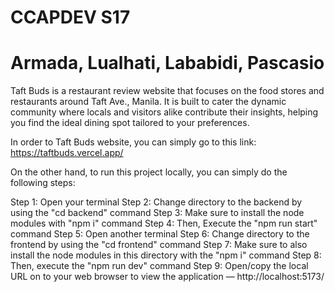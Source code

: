 # CCAPDEV S17
# Armada, Lualhati, Lababidi, Pascasio

Taft Buds is a restaurant review website that focuses on the food stores and restaurants around Taft Ave., Manila. It is built to cater the dynamic community where locals and visitors alike contribute their insights, helping you find the ideal dining spot tailored to your preferences.

In order to Taft Buds website, you can simply go to this link: https://taftbuds.vercel.app/

On the other hand, to run this project locally, you can simply do the following steps:

Step 1: Open your terminal
Step 2: Change directory to the backend by using the "cd backend" command
Step 3: Make sure to install the node modules with "npm i" command
Step 4: Then, Execute the "npm run start" command
Step 5: Open another terminal
Step 6: Change directory to the frontend by using the "cd frontend" command
Step 7: Make sure to also install the node modules in this directory with the "npm i" command
Step 8: Then, execute the "npm run dev" command
Step 9: Open/copy the local URL on to your web browser to view the application — http://localhost:5173/
